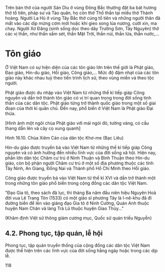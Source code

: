 Trên bàn thờ của người Sán Dìu ở vùng Đông Bắc thường đặt ba bát hương thờ tổ tiên, pháp sư và Tào quân, họ còn thờ Thổ thần tại miếu thờ Thành hoàng. Người La Hủ ở vùng Tây Bắc thờ cúng tổ tiên và những người thân đã mất vào các dịp mừng cơm mới hoặc khi gieo xong lúa nương, cưới xin, ma chay. Người Xơ Đăng (sinh sống dọc theo dãy Trường Sơn, Tây Nguyên) thờ các vị thần, như thần sấm sét, thần Mặt Trời, thần núi, thần lửa, thần nước,...

# Tôn giáo

Ở Việt Nam có sự hiện diện của các tôn giáo lớn trên thế giới là Phật giáo, Đạo giáo, Hin-du giáo, Hồi giáo, Công giáo,... Mức độ đậm nhạt của các tôn giáo này khác nhau tuỳ theo tiến trình lịch sử, theo vùng miền và theo tộc người.

Phật giáo được du nhập vào Việt Nam từ những thế kỉ tiếp giáp Công nguyên và dần trở thành tôn giáo có vị trí quan trọng trong đời sống tinh thần của các dân tộc. Phật giáo từng trở thành quốc giáo trong một số giai đoạn của thời kì quân chủ. Đến nay, phổ biến ở Việt Nam là Phật giáo Đại thừa.

[Hình ảnh một ngôi chùa Phật giáo với mái ngói đỏ, tường vàng, có cầu thang dẫn lên và cây cọ xung quanh]

Hình 16.10. Chùa Xiêm Cán của dân tộc Khơ-me (Bạc Liêu)

Hin-du giáo được truyền bá vào Việt Nam từ những thế kỉ tiếp giáp Công nguyên và có ảnh hưởng đến nhiều lĩnh vực của đời sống xã hội. Hiện nay, phần lớn dân tộc Chăm cư trú ở Ninh Thuận và Bình Thuận theo Hin-du giáo, còn bộ phận người Chăm cư trú ở một số địa phương thuộc các tỉnh Tây Ninh, An Giang, Đồng Nai và Thành phố Hồ Chí Minh theo Hồi giáo.

Công giáo được truyền bá vào Việt Nam từ thế kỉ XVI và dần trở thành một trong những tôn giáo phổ biến trong cộng đồng các dân tộc Việt Nam.

"Đạo Gia tô, theo sách đã lục, thì tháng Ba năm đầu niên hiệu Nguyên Hoà đời vua Lê Trang Tôn (1533) có một giáo sĩ phương Tây là I-nê-khu đã đi đường biển để lên vào giảng đạo Gia tô ở Ninh Cường, Quán Anh thuộc huyện Nam Chân và làng Trà Lũ thuộc huyện Giao Thủy..."

(Khâm định Việt sử thông giám cương mục, Quốc sử quán triều Nguyễn)

## 4.2. Phong tục, tập quán, lễ hội

Phong tục, tập quán truyền thống của cộng đồng các dân tộc Việt Nam được thể hiện trên các lĩnh vực của đời sống hằng ngày hoặc trong các dịp lễ.

118